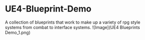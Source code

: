 # UE4-Blueprint-Demo
A collection of blueprints that work to make up a variety of rpg style systems from combat to interface systems.
![Image](UE4 Blueprints Demo_1.png)
